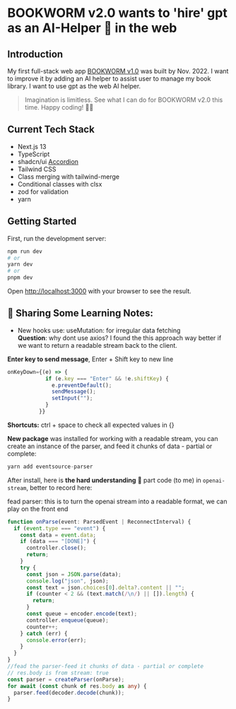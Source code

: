 # BOOKWORM v2.0 wants to 'hire' gpt as an AI-Helper 🤖 in the web

## Introduction

My first full-stack web app [BOOKWORM v1.0](https://github.com/yanliu1111/ReactFirebase-FullStackProject-bookLibrary) was built by Nov. 2022. I want to improve it by adding an AI helper to assist user to manage my book library. I want to use gpt as the web AI helper.

> Imagination is limitless. See what I can do for BOOKWORM v2.0 this time. Happy coding! 🧖‍♀️

## Current Tech Stack

- Next.js 13
- TypeScript
- shadcn/ui [Accordion](https://ui.shadcn.com/docs/components/accordion)
- Tailwind CSS
- Class merging with tailwind-merge
- Conditional classes with clsx
- zod for validation
- yarn

## Getting Started

First, run the development server:

```bash
npm run dev
# or
yarn dev
# or
pnpm dev
```

Open [http://localhost:3000](http://localhost:3000) with your browser to see the result.

## 🤶 Sharing Some Learning Notes:

- New hooks use: useMutation: for irregular data fetching <br>
  **Question**: why dont use axios? I found the this approach way better if we want to return a readable stream back to the client.

**Enter key to send message**, Enter + Shift key to new line

```ts
onKeyDown={(e) => {
            if (e.key === "Enter" && !e.shiftKey) {
              e.preventDefault();
              sendMessage();
              setInput("");
            }
          }}
```

**Shortcuts:** ctrl + space to check all expected values in {}

**New package** was installed for working with a readable stream, you can create an instance of the parser, and feed it chunks of data - partial or complete:

```ts
yarn add eventsource-parser
```

After install, here is **the hard understanding** 🤔 part code (to me) in `openai-stream`, better to record here:

fead parser: this is to turn the openai stream into a readable format, we can play on the front end

```ts
function onParse(event: ParsedEvent | ReconnectInterval) {
  if (event.type === "event") {
    const data = event.data;
    if (data === "[DONE]") {
      controller.close();
      return;
    }
    try {
      const json = JSON.parse(data);
      console.log("json", json);
      const text = json.choices[0].delta?.content || "";
      if (counter < 2 && (text.match(/\n/) || []).length) {
        return;
      }
      const queue = encoder.encode(text);
      controller.enqueue(queue);
      counter++;
    } catch (err) {
      console.error(err);
    }
  }
}
//fead the parser-feed it chunks of data - partial or complete
// res.body is from stream: true
const parser = createParser(onParse);
for await (const chunk of res.body as any) {
  parser.feed(decoder.decode(chunk));
}
```
